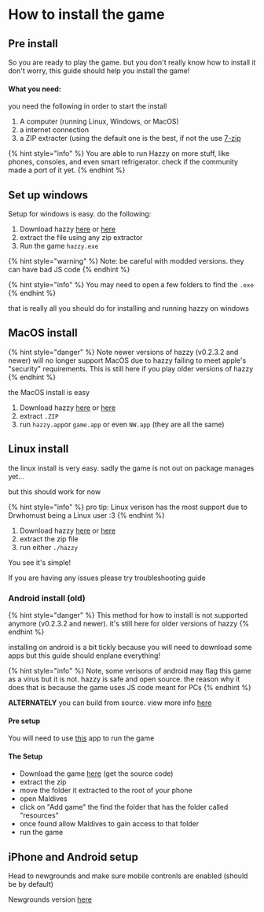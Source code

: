 # How to install the game

## Pre install

So you are ready to play the game. but you don't really know how to install it don't worry, this guide should help you install the game!

#### What you need:

you need the following in order to start the install

1. A computer (running Linux, Windows, or MacOS)
2. a internet connection
3. a ZIP extracter (using the default one is the best, if not the use [7-zip](https://www.7-zip.org/)

{% hint style="info" %}
You are able to run Hazzy on more stuff, like phones, consoles, and even smart refrigerator. check if the community made a port of it yet.
{% endhint %}



## Set up windows

Setup for windows is easy. do the following:

1. Download hazzy [here](https://drnightcrawler.itch.io/hazzy) or [here](https://github.com/nightcrawcode/hazzy/releases)
2. extract the file using any zip extractor
3. Run the game `hazzy.exe`

{% hint style="warning" %}
Note: be careful with modded versions. they can have bad JS code
{% endhint %}

{% hint style="info" %}
You may need to open a few folders to find the `.exe`
{% endhint %}

that is really all you should do for installing and running hazzy on windows



## MacOS install

{% hint style="danger" %}
Note newer versions of hazzy (v0.2.3.2 and newer) will no longer support MacOS due to hazzy failing to meet apple's "security" requirements. This is still here if you play older versions of hazzy
{% endhint %}

the MacOS install is easy

1. Download hazzy [here](https://drnightcrawler.itch.io/hazzy) or [here](https://github.com/nightcrawcode/hazzy/releases)
2. extract `.ZIP`&#x20;
3. run `hazzy.app`or `game.app` or even `NW.app` (they are all the same)

## Linux install

the linux install is very easy. sadly the game is not out on package manages yet...

but this should work for now

{% hint style="info" %}
pro tip: Linux verison has the most support due to Drwhomust being a Linux user :3
{% endhint %}

1. Download hazzy [here](https://drnightcrawler.itch.io/hazzy) or [here](https://github.com/nightcrawcode/hazzy/releases)
2. extract the zip file
3. run either `./hazzy`

You see it's simple!

If you are having any issues please try troubleshooting guide

### Android install (old)

{% hint style="danger" %}
This method for how to install is not supported anymore (v0.2.3.2 and newer). it's still here for older versions of hazzy
{% endhint %}

installing on android is a bit tickly because you will need to download some apps but this guide should enplane everything!

{% hint style="info" %}
Note, some verisons of android may flag this game as a virus but it is not. hazzy is safe and open source. the reason why it does that is because the game uses JS code meant for PCs
{% endhint %}

**ALTERNATELY** you can build from source. view more info [here](https://steamcommunity.com/sharedfiles/filedetails/?id=3534447314)

#### Pre setup

You will need to use [this](https://play.google.com/store/apps/details?id=net.miririt.maldivesplayer\&hl=en_US) app to run the game

#### The Setup

* Download the game [here](https://github.com/Drwhomust/hazzy/releases) (get the source code)
* extract the zip
* move the folder it extracted to the root of your phone
* open Maldives
* click on "Add game" the  find the folder that has the folder called "resources"
* once found allow Maldives to gain access to that folder
* run the game

## iPhone and Android setup

Head to newgrounds and make sure mobile contronls are enabled (should be by default)

Newgrounds version [here](https://www.newgrounds.com/portal/view/996715)
